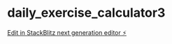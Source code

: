 # daily_exercise_calculator3

[Edit in StackBlitz next generation editor ⚡️](https://stackblitz.com/~/github.com/AltrJG/daily_exercise_calculator3)